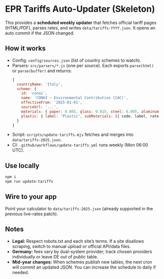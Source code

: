 # EPR Tariffs Auto-Updater (Skeleton)

This provides a **scheduled weekly updater** that fetches official tariff pages (HTML/PDF), parses rates, and writes
`data/tariffs-YYYY.json`. It opens an auto commit if the JSON changed.

## How it works
- Config: `config/sources.json` (list of country schemes to watch).
- Parsers: `src/parsers/*.js` (one per source). Each exports `parse(html)` or `parse(buffer)` and returns:
  ```js
  {
    countryName: 'Italy',
    scheme: {
      id: 'conai',
      name: 'CONAI – Environmental Contribution (CAC)',
      effectiveFrom: '2025-01-01',
      sourceUrl: '...',
      materials: { paper: 0.065, glass: 0.015, steel: 0.005, aluminum: 0.012, wood: 0.007 },
      plastic: { label: 'Plastic', subMaterials: [{ code, label, rate }, ...] }
    }
  }
  ```
- Script: `scripts/update-tariffs.mjs` fetches and merges into `data/tariffs-2025.json`.
- CI: `.github/workflows/update-tariffs.yml` runs weekly (Mon 06:00 UTC).

## Use locally
```bash
npm i
npm run update:tariffs
```

## Wire to your app
Point your calculator to `data/tariffs-2025.json` (already supported in the previous live-rates patch).

## Notes
- **Legal:** Respect robots.txt and each site’s terms. If a site disallows scraping, switch to manual upload or official API/data files.
- **Germany:** fees vary by dual-system provider; track chosen providers individually or leave DE out of public table.
- **Mid-year changes:** When schemes publish new tables, the next cron will commit an updated JSON. You can increase the schedule to daily if needed.
